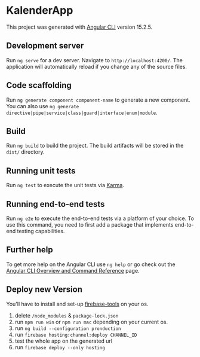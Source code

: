 # KalenderApp

This project was generated with [Angular CLI](https://github.com/angular/angular-cli) version 15.2.5.

## Development server

Run `ng serve` for a dev server. Navigate to `http://localhost:4200/`. The application will automatically reload if you change any of the source files.

## Code scaffolding

Run `ng generate component component-name` to generate a new component. You can also use `ng generate directive|pipe|service|class|guard|interface|enum|module`.

## Build

Run `ng build` to build the project. The build artifacts will be stored in the `dist/` directory.

## Running unit tests

Run `ng test` to execute the unit tests via [Karma](https://karma-runner.github.io).

## Running end-to-end tests

Run `ng e2e` to execute the end-to-end tests via a platform of your choice. To use this command, you need to first add a package that implements end-to-end testing capabilities.

## Further help

To get more help on the Angular CLI use `ng help` or go check out the [Angular CLI Overview and Command Reference](https://angular.io/cli) page.


## Deploy new Version 
You'll have to install and set-up [firebase-tools](https://www.npmjs.com/package/firebase-tools) on your os.

1. delete `/node_modules` & `package-lock.json`
2. run `npm run win` or  `npm run mac` depending on your current os.
3. run `ng build --configuration pronduction`
4. run `firebase hosting:channel:deploy CHANNEL_ID`
5. test the whole app on the generated url 
6. run `firebase deploy --only hosting`

